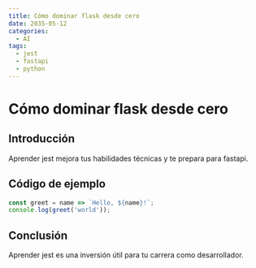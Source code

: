 ```yaml
---
title: Cómo dominar flask desde cero
date: 2035-05-12
categories:
  - AI
tags:
  - jest
  - fastapi
  - python
---
```


# Cómo dominar flask desde cero

## Introducción

Aprender jest mejora tus habilidades técnicas y te prepara para fastapi.

## Código de ejemplo

```javascript
const greet = name => `Hello, ${name}!`;
console.log(greet('world'));
```

## Conclusión

Aprender jest es una inversión útil para tu carrera como desarrollador.